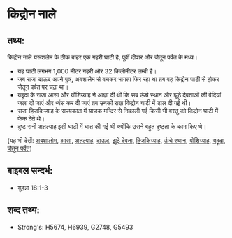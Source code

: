 # किद्रोन नाले #

## तथ्य: ##

किद्रोन नाले यरूशलेम के ठीक बाहर एक गहरी घाटी है, पूर्वी दीवार और जैतून पर्वत के मध्य।

* यह घाटी लगभग 1,000 मीटर गहरी और 32 किलोमीटर लम्बी है।
* जब राजा दाऊद अपने पुत्र, अबशालेम से बचकर भागता फिर रहा था तब वह किद्रोन घाटी से होकर जैतून पर्वत पर चढ़ा था।
* यहूदा के राजा आसा और योशिय्याह ने आज्ञा दी थी कि सब ऊंचे स्थान और झूठे देवताओं की वेदियां जला दी जाएं और ध्वंस कर दी जाएं तब उनकी राख किद्रोन घाटी में डाल दी गई थी।
* राजा हिजकिय्याह के राज्यकाल में याजक मन्दिर से निकाली गई किसी भी वस्तु को किद्रोन घाटी में फेंक देते थे।
* दुष्ट रानी अतल्याह इसी घाटी में घात की गई थी क्योंकि उसने बहुत दुष्टता के काम किए थे।

(यह भी देखें: [अबशालोम](../absalom.md), [आसा](../asa.md), [अतल्याह](../athaliah.md), [दाऊद](../david.md), [झूठे देवता](../falsegod.md), [हिजकिय्याह](../hezekiah.md), [ऊंचे स्थान](../highplaces.md), [योशिय्याह](../josiah.md), [यहूदा](../kingdomofjudah.md), [जैतून पर्वत](../mountofolives.md))

## बाइबल सन्दर्भ: ##

* यूहन्ना 18:1-3

## शब्द तथ्य: ##

* Strong's: H5674, H6939, G2748, G5493
